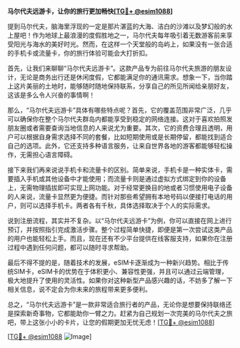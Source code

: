**马尔代夫远游卡，让你的旅行更加畅快[[TG💪+ @esim1088](https://t.me/s/esim1088)]**

提到马尔代夫，脑海里浮现的一定是那片湛蓝的大海、洁白的沙滩以及梦幻般的水上屋吧！作为地球上最浪漫的度假胜地之一，马尔代夫每年吸引着无数游客前来享受阳光与海水的美好时光。然而，在这样一个天堂般的岛屿上，如果没有一张合适的手机卡或流量卡，你的旅行体验可能会大打折扣。

首先，让我们来聊聊“马尔代夫远游卡”。这款产品专为前往马尔代夫旅游的朋友设计，无论是商务出行还是休闲度假，它都能满足你的通讯需求。想象一下，当你踏上这片美丽的土地时，能够随时随地保持联系，分享自己的所见所闻给亲朋好友，这该是多么令人兴奋的事情啊！

那么，“马尔代夫远游卡”具体有哪些特点呢？首先，它的覆盖范围非常广泛，几乎可以确保你在整个马尔代夫群岛内都能享受到稳定的网络连接。这对于喜欢拍照发朋友圈或者需要查询当地信息的人来说尤为重要。其次，它的资费合理且透明，用户可以根据自身需求选择不同的套餐，比如短期使用或是长期停留，都能找到适合自己的选项。此外，它还支持多种语言服务，让来自世界各地的游客都能够轻松操作，无需担心语言障碍。

接下来我们再来说说手机卡和流量卡的区别。简单来说，手机卡是一种实体卡，需要插入手机或其他设备中才能使用；而流量卡则是通过虚拟方式绑定到你的设备上，无需物理插拔即可实现上网功能。对于经常更换目的地或者习惯使用电子设备的人来说，流量卡显然更为便捷。而针对那些希望拥有本地号码以便接打电话的用户，则可以选择手机卡。两者各有千秋，具体选择取决于个人的实际需求。

说到注册流程，其实并不复杂。以“马尔代夫远游卡”为例，你可以直接在网上进行预订，并按照指引完成激活步骤。整个过程简单快捷，即便是第一次尝试这类产品的用户也能轻松上手。而且，现在还有不少平台提供在线客服支持，如果你在注册过程中遇到任何问题，都可以随时寻求帮助。

最后不得不提的是，随着技术的发展，eSIM卡逐渐成为一种新兴趋势。相比于传统SIM卡，eSIM卡的优势在于体积更小、兼容性更强，并且可以通过云端管理，极大地提升了使用的灵活性。如果你对这种新型产品感兴趣的话，不妨多了解一下相关信息，说不定会为你未来的旅程带来更多便利。

总之，“马尔代夫远游卡”是一款非常适合旅行者的产品，无论你是想要保持联络还是探索新奇事物，它都能助你一臂之力。赶紧为自己规划一次完美的马尔代夫之旅吧，带上这张小小的卡片，让您的假期更加无忧无虑！[[TG💪+ @esim1088](https://t.me/s/esim1088)]

[[TG💪+ @esim1088](https://t.me/s/esim1088) ![Image](https://i.postimg.cc/4NQfJmqS/Snipaste-2025-05-13-00-14-12.png)]